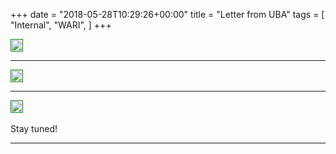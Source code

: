 +++
date = "2018-05-28T10:29:26+00:00"
title = "Letter from UBA"
tags = [
    "Internal",
    "WARI",
]
+++


<p></p>
<div class="container" style="width:auto">
  <a target="blank" href="https://image.ibb.co/exoQGJ/m282_1.jpg">
    <img src="https://image.ibb.co/exoQGJ/m282_1.jpg"  style="padding:1px;border:thin solid green;max-width:100%">
  </a>
</div>

<!--more-->

<hr>
<div class="container" style="width:auto">
  <a target="blank" href="https://image.ibb.co/desViy/m282_2.jpg">
    <img src="https://image.ibb.co/desViy/m282_2.jpg"  style="padding:1px;border:thin solid green;max-width:100%">
  </a>
</div>
<hr>
<div class="container" style="width:auto">
  <a target="blank" href="https://image.ibb.co/n5KbOy/m282_3.jpg">
    <img src="https://image.ibb.co/n5KbOy/m282_3.jpg"  style="padding:1px;border:thin solid green;max-width:100%">
  </a>
</div>
<br>
Stay tuned!




<hr>
